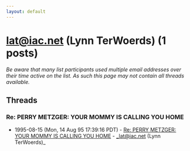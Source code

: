 ```yaml
---
layout: default
---
```


# lat@iac.net (Lynn TerWoerds) (1 posts)

_Be aware that many list participants used multiple email addresses over their time active on the list. As such this page may not contain all threads available._

## Threads

### Re: PERRY METZGER: YOUR MOMMY IS CALLING YOU HOME
+ 1995-08-15 (Mon, 14 Aug 95 17:39:16 PDT) - [Re: PERRY METZGER: YOUR MOMMY IS CALLING YOU HOME](/archive/1995/08/ae2746d7c83dd3e1361c4a08e244ef429de63f19c47de0a95b9f045e918fc082) - _lat@iac.net (Lynn TerWoerds)_

